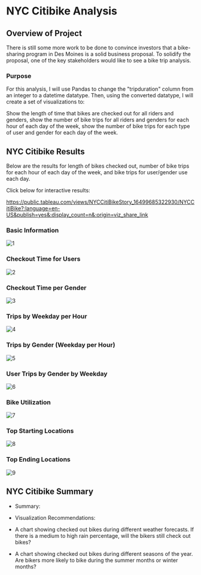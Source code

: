 # NYC Citibike Analysis

## Overview of Project
There is still some more work to be done to convince investors that a bike-sharing program in Des Moines is a solid business proposal. To solidify the proposal, one of the key stakeholders would like to see a bike trip analysis.

### Purpose
For this analysis, I will use Pandas to change the "tripduration" column from an integer to a datetime datatype. Then, using the converted datatype, I will create a set of visualizations to:

  Show the length of time that bikes are checked out for all riders and genders,
  show the number of bike trips for all riders and genders for each hour of each day of the week,
  show the number of bike trips for each type of user and gender for each day of the week.  

## NYC Citibike Results
Below are the results for length of bikes checked out, number of bike trips for each hour of each day of the week, and bike trips for user/gender use each day. 

Click below for interactive results:

https://public.tableau.com/views/NYCCitiBikeStory_16499685322930/NYCCitiBike?:language=en-US&publish=yes&:display_count=n&:origin=viz_share_link

### Basic Information
![1](https://github.com/jag28731/NYC-Citibike/blob/main/Visualization/Basic%20Info.PNG)

### Checkout Time for Users
![2](https://github.com/jag28731/NYC-Citibike/blob/main/Visualization/checkout.PNG)

### Checkout Time per Gender
![3](https://github.com/jag28731/NYC-Citibike/blob/main/Visualization/checkout%20gender.PNG)

### Trips by Weekday per Hour
![4](https://github.com/jag28731/NYC-Citibike/blob/main/Visualization/trips%20per%20hour.PNG)

### Trips by Gender (Weekday per Hour)
![5](https://github.com/jag28731/NYC-Citibike/blob/main/Visualization/trips%20gender%20hour.PNG)

### User Trips by Gender by Weekday
![6](https://github.com/jag28731/NYC-Citibike/blob/main/Visualization/user%20trips%20gender.PNG)

### Bike Utilization
![7](https://github.com/jag28731/NYC-Citibike/blob/main/Visualization/bike%20utilization.PNG)

### Top Starting Locations
![8](https://github.com/jag28731/NYC-Citibike/blob/main/Visualization/starting.PNG)

### Top Ending Locations
![9](https://github.com/jag28731/NYC-Citibike/blob/main/Visualization/ending.PNG)

## NYC Citibike Summary

- Summary:
  
    
- Visualization Recommendations:
-   A chart showing checked out bikes during different weather forecasts. If there is a medium to high rain percentage, will the bikers still check out bikes?
-   A chart showing checked out bikes during different seasons of the year. Are bikers more likely to bike during the summer months or winter months?  
